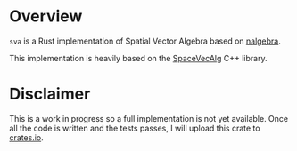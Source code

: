 Overview
========

`sva` is a Rust implementation of Spatial Vector Algebra based on [nalgebra](https://github.com/rustsim/nalgebra).

This implementation is heavily based on the [SpaceVecAlg](https://github.com/jrl-umi3218/SpaceVecAlg) C++ library.

Disclaimer
==========
This is a work in progress so a full implementation is not yet available. Once all the code is written and the tests passes, I will upload this crate to [crates.io](https://crates.io).
